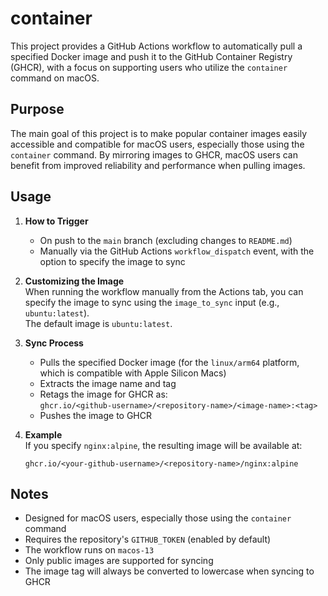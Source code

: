 # container

This project provides a GitHub Actions workflow to automatically pull a specified Docker image and push it to the GitHub Container Registry (GHCR), with a focus on supporting users who utilize the `container` command on macOS.

## Purpose

The main goal of this project is to make popular container images easily accessible and compatible for macOS users, especially those using the `container` command. By mirroring images to GHCR, macOS users can benefit from improved reliability and performance when pulling images.

## Usage

1. **How to Trigger**  
   - On push to the `main` branch (excluding changes to `README.md`)  
   - Manually via the GitHub Actions `workflow_dispatch` event, with the option to specify the image to sync

2. **Customizing the Image**  
   When running the workflow manually from the Actions tab, you can specify the image to sync using the `image_to_sync` input (e.g., `ubuntu:latest`).  
   The default image is `ubuntu:latest`.

3. **Sync Process**  
   - Pulls the specified Docker image (for the `linux/arm64` platform, which is compatible with Apple Silicon Macs)
   - Extracts the image name and tag
   - Retags the image for GHCR as:  
     `ghcr.io/<github-username>/<repository-name>/<image-name>:<tag>`
   - Pushes the image to GHCR

4. **Example**  
   If you specify `nginx:alpine`, the resulting image will be available at:  
   ```
   ghcr.io/<your-github-username>/<repository-name>/nginx:alpine
   ```

## Notes

- Designed for macOS users, especially those using the `container` command
- Requires the repository's `GITHUB_TOKEN` (enabled by default)
- The workflow runs on `macos-13`
- Only public images are supported for syncing
- The image tag will always be converted to lowercase when syncing to GHCR